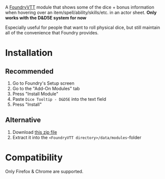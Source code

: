 A [FoundryVTT](http://foundryvtt.com/) module that shows some of the dice + bonus information when hovering over an item/spell/ability/skills/etc. in an actor sheet. <b>Only works with the D&D5E system for now</b>

Especially useful for people that want to roll physical dice, but still maintain all of the convenience that Foundry provides.

# Installation

## Recommended

1. Go to Foundry's Setup screen
1. Go to the "Add-On Modules" tab
1. Press "Install Module"
1. Paste `Dice Tooltip - D&D5E` into the text field
1. Press "Install"

## Alternative

1. Download [this zip file](https://github.com/SteffanPoulsen/dice-tooltip/raw/master/dist/dice-tooltip.zip)
2. Extract it into the `<FoundryVTT directory>/data/modules`-folder

# Compatibility

Only Firefox & Chrome are supported. 